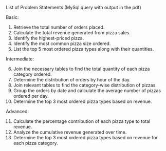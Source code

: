 List of Problem Statements
(MySql query with output in the pdf)

Basic:

1. Retrieve the total number of orders placed.
2. Calculate the total revenue generated from pizza sales.
3. Identify the highest-priced pizza.
4. Identify the most common pizza size ordered.
5. List the top 5 most ordered pizza types along with their quantities.

Intermediate:

6. Join the necessary tables to find the total quantity of each pizza category ordered.
7. Determine the distribution of orders by hour of the day.
8. Join relevant tables to find the category-wise distribution of pizzas.
9. Group the orders by date and calculate the average number of pizzas ordered per day.
10. Determine the top 3 most ordered pizza types based on revenue.

Advanced:

11. Calculate the percentage contribution of each pizza type to total revenue.
12. Analyze the cumulative revenue generated over time.
13. Determine the top 3 most ordered pizza types based on revenue for each pizza category.
